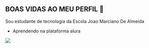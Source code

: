 ## BOAS VIDAS AO MEU PERFIL 🖤
Sou estudante de tecnologia da Escola Joao Marciano De Almeida 
- Aprendendo na plataforma alura

![](https://media1.tenor.com/m/HFZqur9U9AAAAAAC/mc-hariel-hariel.gif)



